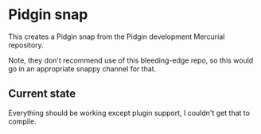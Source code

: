 # Pidgin snap

This creates a Pidgin snap from the Pidgin development Mercurial repository.

Note, they don't recommend use of this bleeding-edge repo, so this would go in an appropriate snappy channel for that.

## Current state

Everything should be working except plugin support, I couldn't get that to compile.
